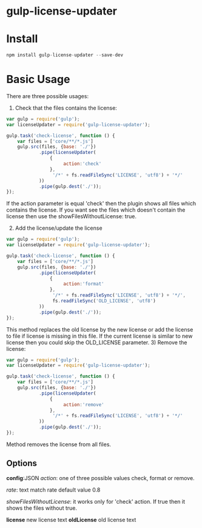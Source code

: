 # gulp-license-updater


# Install

```javascript
npm install gulp-license-updater --save-dev
```

# Basic Usage

There are three possible usages:
1) Check that the files contains the license:

```javascript
var gulp = require('gulp');
var licenseUpdater = require('gulp-license-updater');

gulp.task('check-license', function () {
    var files = ['core/**/*.js']
    gulp.src(files, {base: './'})
            .pipe(licenseUpdater(
                {
                     action:'check'
                },
                 '/*' + fs.readFileSync('LICENSE', 'utf8') + '*/'
            ))
            .pipe(gulp.dest('./'));
});
```
If the action parameter is equal 'check' then the plugin shows all files which contains the license.
If you want see the files which doesn't contain the license then use the showFilesWithoutLicense: true.

2) Add the license/update the license
```javascript
var gulp = require('gulp');
var licenseUpdater = require('gulp-license-updater');

gulp.task('check-license', function () {
    var files = ['core/**/*.js']
    gulp.src(files, {base: './'})
            .pipe(licenseUpdater(
                {
                     action:'format'
                },
                 '/*' + fs.readFileSync('LICENSE', 'utf8') + '*/',
                 fs.readFileSync('OLD_LICENSE', 'utf8')
            ))
            .pipe(gulp.dest('./'));
});
```
This method replaces the old license by the new license or add the license to file if license is missing in this file.
If the current license is similar to new license then you could skip the OLD_LICENSE parameter.
3) Remove the license:
```javascript
var gulp = require('gulp');
var licenseUpdater = require('gulp-license-updater');

gulp.task('check-license', function () {
    var files = ['core/**/*.js']
    gulp.src(files, {base: './'})
            .pipe(licenseUpdater(
                {
                     action:'remove'
                },
                 '/*' + fs.readFileSync('LICENSE', 'utf8') + '*/'
            ))
            .pipe(gulp.dest('./'));
});
```
Method removes the license from all files.
## Options
**config**:JSON
*action*: one of three possible values check, format or remove.

*rate*: text match rate default value 0.8

*showFilesWithoutLicense*: it works only for 'check' action. If true then it shows the files without true.

**license** new license text
**oldLicense** old license text